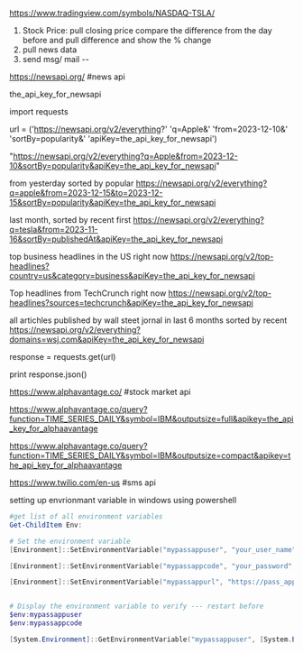 https://www.tradingview.com/symbols/NASDAQ-TSLA/

1. Stock Price: pull closing price compare the difference from the day before and pull difference and show the % change
2. pull news data
3. send msg/ mail -- 

<https://newsapi.org/>   #news api

the_api_key_for_newsapi

import requests

url = ('https://newsapi.org/v2/everything?'
       'q=Apple&'
       'from=2023-12-10&'
       'sortBy=popularity&'
       'apiKey=the_api_key_for_newsapi')


"https://newsapi.org/v2/everything?q=Apple&from=2023-12-10&sortBy=popularity&apiKey=the_api_key_for_newsapi"

from yesterday sorted by popular
https://newsapi.org/v2/everything?q=apple&from=2023-12-15&to=2023-12-15&sortBy=popularity&apiKey=the_api_key_for_newsapi

last month, sorted by recent first
https://newsapi.org/v2/everything?q=tesla&from=2023-11-16&sortBy=publishedAt&apiKey=the_api_key_for_newsapi

top business headlines in the US right now
https://newsapi.org/v2/top-headlines?country=us&category=business&apiKey=the_api_key_for_newsapi


Top headlines from TechCrunch  right now
https://newsapi.org/v2/top-headlines?sources=techcrunch&apiKey=the_api_key_for_newsapi

all artichles published by wall steet jornal in last 6 months sorted by recent
https://newsapi.org/v2/everything?domains=wsj.com&apiKey=the_api_key_for_newsapi

response = requests.get(url)


print response.json()



<https://www.alphavantage.co/>  #stock market api

https://www.alphavantage.co/query?function=TIME_SERIES_DAILY&symbol=IBM&outputsize=full&apikey=the_api_key_for_alphaavantage

https://www.alphavantage.co/query?function=TIME_SERIES_DAILY&symbol=IBM&outputsize=compact&apikey=the_api_key_for_alphaavantage




<https://www.twilio.com/en-us>  #sms api



setting up envrionmant variable in windows using powershell
```powershell
#get list of all environment variables 
Get-ChildItem Env:

# Set the environment variable
[Environment]::SetEnvironmentVariable("mypassappuser", "your_user_name", [EnvironmentVariableTarget]::User)

[Environment]::SetEnvironmentVariable("mypassappcode", "your_password", [EnvironmentVariableTarget]::User)

[Environment]::SetEnvironmentVariable("mypassappurl", "https://pass_app_api_end_point", [EnvironmentVariableTarget]::User)


# Display the environment variable to verify --- restart before 
$env:mypassappuser
$env:mypassappcode

[System.Environment]::GetEnvironmentVariable("mypassappuser", [System.EnvironmentVariableTarget]::User)

```